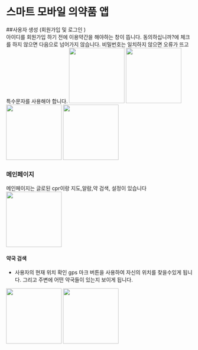 # 스마트 모바일 의약품 앱
##사옹자 생성 (회원가입 및 로그인 )       
아이디를 회원가입 하기 전에 이용약간을 해야하는 창이 뜹니다. 동의하십니까?에 체크를 하지 않으면 다음으로 넘어가지 않습니다. 비밀번호는 일치하지 않으면 오류가 뜨고 특수문자를 사용해야 합니다.
 <img src="https://github.com/Lee-j-s/ts/assets/143480547/4afda297-47ec-4e3c-8fcf-51eac0031736.png" width="150">
 <img src="https://github.com/Lee-j-s/ts/assets/143480547/2e854237-19b6-45b5-a9e9-0bd52713f296).png" width="150">
<img src="https://github.com/Lee-j-s/ts/assets/143480547/f010edff-5326-48bd-8ff0-230d0e121d1d.png" width="150">
<img src="https://github.com/Lee-j-s/ts/assets/143480547/b83bf4d8-05cb-45f2-8285-d3417a51fa25.png" width="150">
### 메인페이지
메인페이지는 글로된 cpr이랑 지도,알람,약 검색, 설정이 있습니다
<img src="https://github.com/Lee-j-s/ts/assets/143480547/d6a9b379-5a3a-49ea-99cf-a4eaf74c2f23.png" width="150">
#### 약국 검색
* 사용자의 현재 위치 확인 gps 마크 버튼을 사용하여 자신의 위치를 찾을수있게 됩니다. 그리고 주변에 어떤 약국들이 있는지 보이게 됩니다.
<img src="https://github.com/Lee-j-s/ts/assets/143480547/5e78b3e4-1144-44c1-b59a-071c030af0a8.png" width="150">
<img src="https://github.com/Lee-j-s/ts/assets/143480547/735db0b9-8bb7-4383-87be-0543f9bcdad0.png" width="150">
